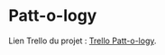 # Patt-o-logy

Lien Trello du projet : [Trello Patt-o-logy](https://trello.com/b/1QhFCwcN/patt-o-logy "Trello Patt-o-logy").